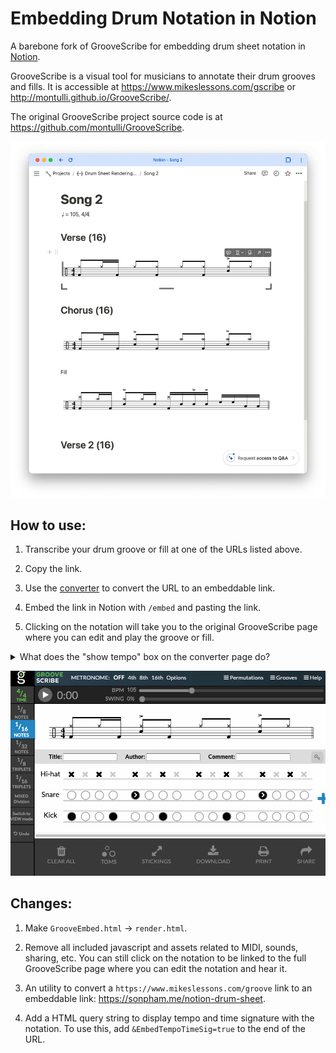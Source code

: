 # Embedding Drum Notation in Notion

A barebone fork of GrooveScribe for embedding drum sheet notation in
[Notion](https://www.notion.so/).

GrooveScribe is a visual tool for musicians to annotate their drum grooves and
fills. It is accessible at https://www.mikeslessons.com/gscribe or
http://montulli.github.io/GrooveScribe/.

The original GrooveScribe project source code is at
https://github.com/montulli/GrooveScribe.

![notion with drum notations](./notion-with-drum-notation.png)

## How to use:

1. Transcribe your drum groove or fill at one of the URLs listed above.

2. Copy the link.

3. Use the [converter](https://sonph.github.io/notion-drum-sheet/convert.html)
to convert the URL to an embeddable link.

4. Embed the link in Notion with `/embed` and pasting the link.

5. Clicking on the notation will take you to the original GrooveScribe page
where you can edit and play the groove or fill.

<details>
<summary>What does the "show tempo" box on the converter page do?</summary>
Check the "show tempo" box if you want to show the tempo and time signature
with the embedded notation.

This is useful if you collect different grooves and fills at different tempos
and time signatures.
    
Don't check it if the grooves and fills belong in the same song that plays at
a consistent tempo.
</details>

![demo](./demo.gif)

## Changes:

1. Make `GrooveEmbed.html` -> `render.html`.

2. Remove all included javascript and assets related to MIDI, sounds, sharing,
etc. You can still click on the notation to be linked to the full GrooveScribe
page where you can edit the notation and hear it.

3. An utility to convert a `https://www.mikeslessons.com/groove` link to an
embeddable link: https://sonpham.me/notion-drum-sheet.

4. Add a HTML query string to display tempo and time signature with the
notation. To use this, add `&EmbedTempoTimeSig=true` to the end of the URL.

